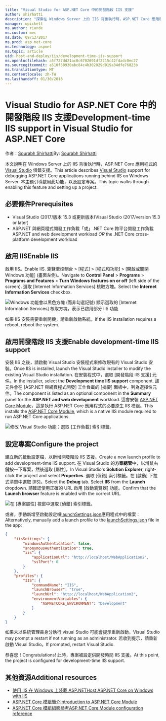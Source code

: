 ```yaml
---
title: "Visual Studio for ASP.NET Core 中的開發階段 IIS 支援"
author: shirhatti
description: "探索在 Windows Server 上的 IIS 背後執行時，ASP.NET Core 應用程式的偵錯支援。"
manager: wpickett
ms.author: riande
ms.custom: mvc
ms.date: 09/13/2017
ms.prod: asp.net-core
ms.technology: aspnet
ms.topic: article
uid: host-and-deploy/iis/development-time-iis-support
ms.openlocfilehash: a5f727dd21ac0c6702691df2215c42f4adc0ec27
ms.sourcegitcommit: a510f38930abc84c4b302029d019a34dfe76823b
ms.translationtype: MT
ms.contentlocale: zh-TW
ms.lasthandoff: 01/30/2018
---
```

# <a name="development-time-iis-support-in-visual-studio-for-aspnet-core"></a><span data-ttu-id="6ed08-103">Visual Studio for ASP.NET Core 中的開發階段 IIS 支援</span><span class="sxs-lookup"><span data-stu-id="6ed08-103">Development-time IIS support in Visual Studio for ASP.NET Core</span></span>

<span data-ttu-id="6ed08-104">作者：[Sourabh Shirhatti](https://twitter.com/sshirhatti)</span><span class="sxs-lookup"><span data-stu-id="6ed08-104">By: [Sourabh Shirhatti](https://twitter.com/sshirhatti)</span></span>

<span data-ttu-id="6ed08-105">本文說明在 Windows Server 上的 IIS 背後執行時，ASP.NET Core 應用程式的 [Visual Studio](https://www.visualstudio.com/vs/) 偵錯支援。</span><span class="sxs-lookup"><span data-stu-id="6ed08-105">This article describes [Visual Studio](https://www.visualstudio.com/vs/) support for debugging ASP.NET Core applications running behind IIS on Windows Server.</span></span> <span data-ttu-id="6ed08-106">本主題引導啟用此功能，以及設定專案。</span><span class="sxs-lookup"><span data-stu-id="6ed08-106">This topic walks through enabling this feature and setting up a project.</span></span>

## <a name="prerequisites"></a><span data-ttu-id="6ed08-107">必要條件</span><span class="sxs-lookup"><span data-stu-id="6ed08-107">Prerequisites</span></span>

* <span data-ttu-id="6ed08-108">Visual Studio (2017/版本 15.3 或更新版本)</span><span class="sxs-lookup"><span data-stu-id="6ed08-108">Visual Studio (2017/version 15.3 or later)</span></span>
* <span data-ttu-id="6ed08-109">ASP.NET 與網頁程式開發工作負載「或」.NET Core 跨平台開發工作負載</span><span class="sxs-lookup"><span data-stu-id="6ed08-109">ASP.NET and web development workload *OR* the .NET Core cross-platform development workload</span></span>

## <a name="enable-iis"></a><span data-ttu-id="6ed08-110">啟用 IIS</span><span class="sxs-lookup"><span data-stu-id="6ed08-110">Enable IIS</span></span>

<span data-ttu-id="6ed08-111">啟用 IIS。</span><span class="sxs-lookup"><span data-stu-id="6ed08-111">Enable IIS.</span></span> <span data-ttu-id="6ed08-112">瀏覽至控制台 > [程式] > [程式和功能] > [開啟或關閉 Windows 功能] (畫面左側)。</span><span class="sxs-lookup"><span data-stu-id="6ed08-112">Navigate to **Control Panel** > **Programs** > **Programs and Features** > **Turn Windows features on or off** (left side of the screen).</span></span> <span data-ttu-id="6ed08-113">選取 [Internet Information Services] 核取方塊。</span><span class="sxs-lookup"><span data-stu-id="6ed08-113">Select the **Internet Information Services** checkbox.</span></span>

![Windows 功能會以黑色方塊 (而非勾選記號) 顯示選取的 [Internet Information Services] 核取方塊，表示已啟用部分 IIS 功能](development-time-iis-support/_static/enable_iis.png)

<span data-ttu-id="6ed08-115">如果 IIS 安裝需要重新開機，請重新啟動系統。</span><span class="sxs-lookup"><span data-stu-id="6ed08-115">If the IIS installation requires a reboot, reboot the system.</span></span>

## <a name="enable-development-time-iis-support"></a><span data-ttu-id="6ed08-116">啟用開發階段 IIS 支援</span><span class="sxs-lookup"><span data-stu-id="6ed08-116">Enable development-time IIS support</span></span>

<span data-ttu-id="6ed08-117">安裝 IIS 之後，請啟動 Visual Studio 安裝程式來修改現有的 Visual Studio 安裝。</span><span class="sxs-lookup"><span data-stu-id="6ed08-117">Once IIS is installed, launch the Visual Studio installer to modify the existing Visual Studio installation.</span></span> <span data-ttu-id="6ed08-118">在安裝程式中，選取 [開發階段 IIS 支援] 元件。</span><span class="sxs-lookup"><span data-stu-id="6ed08-118">In the installer, select the **Development time IIS support** component.</span></span> <span data-ttu-id="6ed08-119">該元件會在 [ASP.NET 與網頁程式開發] 工作負載的 [摘要] 面板中，列為選擇性元件。</span><span class="sxs-lookup"><span data-stu-id="6ed08-119">The component is listed as an optional component in the **Summary** panel for the **ASP.NET and web development** workload.</span></span> <span data-ttu-id="6ed08-120">這會安裝 [ASP.NET Core Module](xref:fundamentals/servers/aspnet-core-module)，這是執行 ASP.NET Core 應用程式的必要原生 IIS 模組。</span><span class="sxs-lookup"><span data-stu-id="6ed08-120">This installs the [ASP.NET Core Module](xref:fundamentals/servers/aspnet-core-module), which is a native IIS module required to run ASP.NET Core applications.</span></span>

![修改 Visual Studio 功能：選取 [工作負載] 索引標籤。](development-time-iis-support/_static/development_time_support.png)

## <a name="configure-the-project"></a><span data-ttu-id="6ed08-124">設定專案</span><span class="sxs-lookup"><span data-stu-id="6ed08-124">Configure the project</span></span>

<span data-ttu-id="6ed08-125">建立新的啟動設定檔，以新增開發階段 IIS 支援。</span><span class="sxs-lookup"><span data-stu-id="6ed08-125">Create a new launch profile to add development-time IIS support.</span></span> <span data-ttu-id="6ed08-126">在 Visual Studio 的**方案總管**中，以滑鼠右鍵按一下專案，然後選取 [屬性]。</span><span class="sxs-lookup"><span data-stu-id="6ed08-126">In Visual Studio's **Solution Explorer**, right-click the project and select **Properties**.</span></span> <span data-ttu-id="6ed08-127">選取 [偵錯] 索引標籤。在 [啟動] 下拉式清單中選取 [IIS]。</span><span class="sxs-lookup"><span data-stu-id="6ed08-127">Select the **Debug** tab. Select **IIS** from the **Launch** dropdown.</span></span> <span data-ttu-id="6ed08-128">請確認使用正確的 URL 啟用 [啟動瀏覽器] 功能。</span><span class="sxs-lookup"><span data-stu-id="6ed08-128">Confirm that the **Launch browser** feature is enabled with the correct URL.</span></span>

![在 [專案屬性] 視窗中選取 [偵錯] 索引標籤。](development-time-iis-support/_static/project_properties.png)

<span data-ttu-id="6ed08-133">或者，手動新增至啟動設定檔[launchSettings.json](http://json.schemastore.org/launchsettings)應用程式中的檔案：</span><span class="sxs-lookup"><span data-stu-id="6ed08-133">Alternatively, manually add a launch profile to the [launchSettings.json](http://json.schemastore.org/launchsettings) file in the app:</span></span>

```json
{
    "iisSettings": {
        "windowsAuthentication": false,
        "anonymousAuthentication": true,
        "iis": {
            "applicationUrl": "http://localhost/WebApplication2",
            "sslPort": 0
        }
    },
    "profiles": {
        "IIS": {
            "commandName": "IIS",
            "launchBrowser": "true",
            "launchUrl": "http://localhost/WebApplication2",
            "environmentVariables": {
                "ASPNETCORE_ENVIRONMENT": "Development"
            }
        }
    }
}
```

<span data-ttu-id="6ed08-134">如果未以系統管理員身分執行 visual Studio 可能會提示重新啟動。</span><span class="sxs-lookup"><span data-stu-id="6ed08-134">Visual Studio may prompt a restart if not running as an administrator.</span></span> <span data-ttu-id="6ed08-135">若收到提示，請重新啟動 Visual Studio。</span><span class="sxs-lookup"><span data-stu-id="6ed08-135">If prompted, restart Visual Studio.</span></span>

<span data-ttu-id="6ed08-136">恭喜您！</span><span class="sxs-lookup"><span data-stu-id="6ed08-136">Congratulations!</span></span> <span data-ttu-id="6ed08-137">此時，專案被設定供開發時間 IIS 支援。</span><span class="sxs-lookup"><span data-stu-id="6ed08-137">At this point, the project is configured for development-time IIS support.</span></span> 

## <a name="additional-resources"></a><span data-ttu-id="6ed08-138">其他資源</span><span class="sxs-lookup"><span data-stu-id="6ed08-138">Additional resources</span></span>

* [<span data-ttu-id="6ed08-139">使用 IIS 在 Windows 上裝載 ASP.NET</span><span class="sxs-lookup"><span data-stu-id="6ed08-139">Host ASP.NET Core on Windows with IIS</span></span>](xref:host-and-deploy/iis/index)
* [<span data-ttu-id="6ed08-140">ASP.NET Core 模組簡介</span><span class="sxs-lookup"><span data-stu-id="6ed08-140">Introduction to ASP.NET Core Module</span></span>](xref:fundamentals/servers/aspnet-core-module)
* [<span data-ttu-id="6ed08-141">ASP.NET Core 模組組態參考</span><span class="sxs-lookup"><span data-stu-id="6ed08-141">ASP.NET Core Module configuration reference</span></span>](xref:host-and-deploy/aspnet-core-module)
